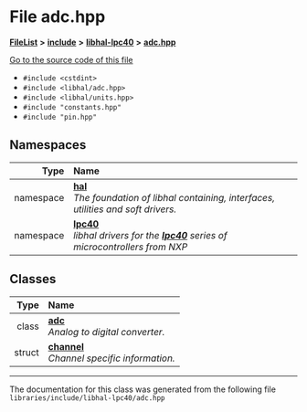 

# File adc.hpp



[**FileList**](files.md) **>** [**include**](dir_cba0faac6e93618a6e2539705915bd70.md) **>** [**libhal-lpc40**](dir_2fff134b595a3a874b0307aab0eea726.md) **>** [**adc.hpp**](libhal-lpc40_2adc_8hpp.md)

[Go to the source code of this file](libhal-lpc40_2adc_8hpp_source.md)



* `#include <cstdint>`
* `#include <libhal/adc.hpp>`
* `#include <libhal/units.hpp>`
* `#include "constants.hpp"`
* `#include "pin.hpp"`













## Namespaces

| Type | Name |
| ---: | :--- |
| namespace | [**hal**](namespacehal.md) <br>_The foundation of libhal containing, interfaces, utilities and soft drivers._  |
| namespace | [**lpc40**](namespacehal_1_1lpc40.md) <br>_libhal drivers for the_ [_**lpc40**_](namespacehal_1_1lpc40.md) _series of microcontrollers from NXP_ |


## Classes

| Type | Name |
| ---: | :--- |
| class | [**adc**](classhal_1_1lpc40_1_1adc.md) <br>_Analog to digital converter._  |
| struct | [**channel**](structhal_1_1lpc40_1_1adc_1_1channel.md) <br>_Channel specific information._  |



















































------------------------------
The documentation for this class was generated from the following file `libraries/include/libhal-lpc40/adc.hpp`

